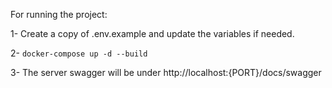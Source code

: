 For running the project:

1- Create a copy of .env.example and update the variables if needed.

2- ```docker-compose up -d --build```

3- The server swagger will be under http://localhost:{PORT}/docs/swagger